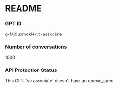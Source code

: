 # README
### GPT ID
 g-Mj0uomokH-vc-associate
### Number of conversations
 1000
### API Protection Status
This GPT: 'vc associate' doesn't have an openai_spec
